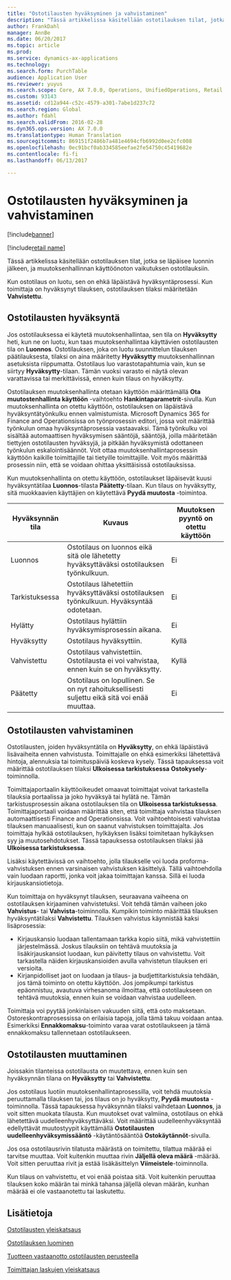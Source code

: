 ```yaml
---
title: "Ostotilausten hyväksyminen ja vahvistaminen"
description: "Tässä artikkelissa käsitellään ostotilauksen tilat, jotka se läpäisee luonnin jälkeen, ja muutoksenhallinnan käyttöönoton vaikutuksen ostotilauksiin."
author: FrankDahl
manager: AnnBe
ms.date: 06/20/2017
ms.topic: article
ms.prod: 
ms.service: dynamics-ax-applications
ms.technology: 
ms.search.form: PurchTable
audience: Application User
ms.reviewer: yuyus
ms.search.scope: Core, AX 7.0.0, Operations, UnifiedOperations, Retail
ms.custom: 93143
ms.assetid: cd12a944-c52c-4579-a301-7abe1d237c72
ms.search.region: Global
ms.author: fdahl
ms.search.validFrom: 2016-02-28
ms.dyn365.ops.version: AX 7.0.0
ms.translationtype: Human Translation
ms.sourcegitcommit: 869151f2486b7a481e4694cfb6992d0ee2cfc008
ms.openlocfilehash: 0ec91bcf0ab334585eefae2fe54750c45419682e
ms.contentlocale: fi-fi
ms.lasthandoff: 06/13/2017

---
```


# <a name="approve-and-confirm-purchase-orders"></a>Ostotilausten hyväksyminen ja vahvistaminen

[!include[banner](../includes/banner.md)]

[!include[retail name](../includes/retail-name.md)]

Tässä artikkelissa käsitellään ostotilauksen tilat, jotka se läpäisee luonnin jälkeen, ja muutoksenhallinnan käyttöönoton vaikutuksen ostotilauksiin.

Kun ostotilaus on luotu, sen on ehkä läpäistävä hyväksyntäprosessi. Kun toimittaja on hyväksynyt tilauksen, ostotilauksen tilaksi määritetään **Vahvistettu**.

## <a name="approval-of-purchase-orders"></a>Ostotilausten hyväksyntä
Jos ostotilauksessa ei käytetä muutoksenhallintaa, sen tila on **Hyväksytty** heti, kun ne on luotu, kun taas muutoksenhallintaa käyttävien ostotilausten tila on **Luonnos**. Ostotilauksen, joka on luotu suunnittelun tilauksen päätilauksesta, tilaksi on aina määritetty **Hyväksytty** muutoksenhallinnan asetuksista riippumatta. Ostotilaus luo varastotapahtumia vain, kun se siirtyy **Hyväksytty**-tilaan. Tämän vuoksi varasto ei näytä olevan varattavissa tai merkittävissä, ennen kuin tilaus on hyväksytty.  

Ostotilauksen muutoksenhallinta otetaan käyttöön määrittämällä **Ota muutostenhallinta käyttöön** -vaihtoehto **Hankintaparametrit**-sivulla. Kun muutoksenhallinta on otettu käyttöön, ostotilauksen on läpäistävä hyväksyntätyönkulku ennen valmistumista. Microsoft Dynamics 365 for Finance and Operationsissa on työnprosessin editori, jossa voit määrittää työnkulun omaa hyväksyntäprosessia vastaavaksi. Tämä työnkulku voi sisältää automaattisen hyväksymisen sääntöjä, sääntöjä, joilla määritetään tiettyjen ostotilausten hyväksyjä, ja pitkään hyväksymistä odottaneen työnkulun eskalointisäännöt. Voit ottaa muutoksenhallintaprosessin käyttöön kaikille toimittajille tai tietyille toimittajille. Voit myös määrittää prosessin niin, että se voidaan ohittaa yksittäisissä ostotilauksissa.  

Kun muutoksenhallinta on otettu käyttöön, ostotilaukset läpäisevät kuusi hyväksyntätilaa **Luonnos**-tilasta **Päätetty**-tilaan. Kun tilaus on hyväksytty, sitä muokkaavien käyttäjien on käytettävä **Pyydä muutosta** -toimintoa.

| Hyväksynnän tila | Kuvaus                                                                      | Muutoksen pyyntö on otettu käyttöön |
|-----------------|----------------------------------------------------------------------------------|---------------------------|
| Luonnos           | Ostotilaus on luonnos eikä sitä ole lähetetty hyväksyttäväksi ostotilauksen työnkulkuun.     | Ei                        |
| Tarkistuksessa       | Ostotilaus lähetettiin hyväksyttäväksi ostotilauksen työnkulkuun. Hyväksyntää odotetaan.       | Ei                        |
| Hylätty        | Ostotilaus hylättiin hyväksymisprosessin aikana.                                 | Ei                        |
| Hyväksytty        | Ostotilaus hyväksyttiin.                                                             | Kyllä                       |
| Vahvistettu       | Ostotilaus vahvistettiin. Ostotilausta ei voi vahvistaa, ennen kuin se on hyväksytty.        | Kyllä                       |
| Päätetty       | Ostotilaus on lopullinen. Se on nyt rahoituksellisesti suljettu eikä sitä voi enää muuttaa. | Ei                        |

## <a name="confirming-purchase-orders"></a>Ostotilausten vahvistaminen
Ostotilausten, joiden hyväksyntätila on **Hyväksytty**, on ehkä läpäistävä lisävaiheita ennen vahvistusta. Toimittajalle on ehkä esimerkiksi lähetettävä hintoja, alennuksia tai toimituspäiviä koskeva kysely. Tässä tapauksessa voit määrittää ostotilauksen tilaksi **Ulkoisessa tarkistuksessa** **Ostokysely**-toiminnolla.  

Toimittajaportaalin käyttöoikeudet omaavat toimittajat voivat tarkastella tilauksia portaalissa ja joko hyväksyä tai hylätä ne. Tämän tarkistusprosessin aikana ostotilauksen tila on **Ulkoisessa tarkistuksessa**. Toimittajaportaali voidaan määrittää siten, että toimittaja vahvistaa tilauksen automaattisesti Finance and Operationsissa. Voit vaihtoehtoisesti vahvistaa tilauksen manuaalisesti, kun on saanut vahvistuksen toimittajalta. Jos toimittaja hylkää ostotilauksen, hylkäyksen lisäksi toimitetaan hylkäyksen syy ja muutosehdotukset. Tässä tapauksessa ostotilauksen tilaksi jää **Ulkoisessa tarkistuksessa**.  

Lisäksi käytettävissä on vaihtoehto, jolla tilaukselle voi luoda proforma-vahvistuksen ennen varsinaisen vahvistuksen käsittelyä. Tällä vaihtoehdolla vain luodaan raportti, jonka voit jakaa toimittajan kanssa. Sillä ei luoda kirjauskansiotietoja.  

Kun toimittaja on hyväksynyt tilauksen, seuraavana vaiheena on ostotilauksen kirjaaminen vahvistetuksi. Voit tehdä tämän vaiheen joko **Vahvistus**- tai **Vahvista**-toiminnolla. Kumpikin toiminto määrittää tilauksen hyväksyntätilaksi **Vahvistettu**. Tilauksen vahvistus käynnistää kaksi lisäprosessia:

-   Kirjauskansio luodaan tallentamaan tarkka kopio siitä, mikä vahvistettiin järjestelmässä. Joskus tilauksiin on tehtävä muutoksia ja lisäkirjauskansiot luodaan, kun päivitetty tilaus on vahvistettu. Voit tarkastella näiden kirjauskansioiden avulla vahvistetun tilauksen eri versioita.
-   Kirjanpidolliset jaot on luodaan ja tilaus- ja budjettitarkistuksia tehdään, jos tämä toiminto on otettu käyttöön. Jos jompikumpi tarkistus epäonnistuu, avautuva virhesanoma ilmoittaa, että ostotilaukseen on tehtävä muutoksia, ennen kuin se voidaan vahvistaa uudelleen.

Toimittaja voi pyytää jonkinlaisen vakuuden siitä, että osto maksetaan. Ostoreskontraprosessissa on erilaisia tapoja, jolla tämä takuu voidaan antaa. Esimerkiksi **Ennakkomaksu**-toiminto varaa varat ostotilaukseen ja tämä ennakkomaksu tallennetaan ostotilaukseen.

## <a name="changing-purchase-orders"></a>Ostotilausten muuttaminen
Joissakin tilanteissa ostotilausta on muutettava, ennen kuin sen hyväksynnän tilana on **Hyväksytty** tai **Vahvistettu**.  

Jos ostotilaus luotiin muutoksenhallintaprosessilla, voit tehdä muutoksia peruuttamalla tilauksen tai, jos tilaus on jo hyväksytty, **Pyydä muutosta** -toiminnolla. Tässä tapauksessa hyväksynnän tilaksi vaihdetaan **Luonnos**, ja voit sitten muokata tilausta. Kun muutokset ovat valmiina, ostotilaus on ehkä lähetettävä uudelleenhyväksyttäväksi. Voit määrittää uudelleenhyväksyntää edellyttävät muutostyypit käyttämällä **Ostotilausten uudelleenhyväksymissääntö** -käytäntösääntöä **Ostokäytännöt**-sivulla.  

Jos osa ostotilausrivin tilatusta määrästä on toimitettu, tilattua määrää ei tarvitse muuttaa. Voit kuitenkin muuttaa rivin **Jäljellä oleva määrä** -määrää. Voit sitten peruuttaa rivit ja estää lisäkäsittelyn **Viimeistele**-toiminnolla. 

Kun tilaus on vahvistettu, et voi enää poistaa sitä. Voit kuitenkin peruuttaa tilauksen koko määrän tai minkä tahansa jäljellä olevan määrän, kunhan määrää ei ole vastaanotettu tai laskutettu.

<a name="see-also"></a>Lisätietoja
--------

[Ostotilausten yleiskatsaus](purchase-order-overview.md)

[Ostotilauksen luominen](purchase-order-creation.md)

[Tuotteen vastaanotto ostotilausten perusteella](product-receipt-against-purchase-orders.md)

[Toimittajan laskujen yleiskatsaus](/dynamics365/unified-operations/financials/accounts-payable/vendor-invoices-overview)




